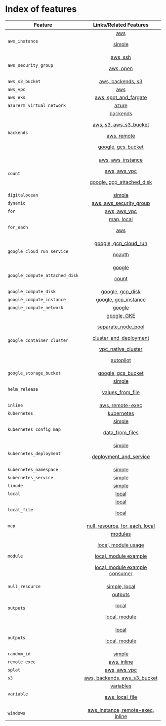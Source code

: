 # Index of features

| Feature                        | Links/Related Features  |
| -------------                  |:-------------:|
| `aws_instance`                 | [aws](aws/aws_instance) <p/> [simple](aws/aws_instance/simple) |
| `aws_security_group`           | [aws, ssh](aws/aws_security_group/ssh) <p/> [aws, open](aws/aws_security_group/open) |
| `aws_s3_bucket`                | [aws, backends, s3](backends/s3/aws_s3_bucket) |
| `aws_vpc`                      | [aws](aws/aws_vpc/simple) |
| `aws_eks`                      | [aws, spot_and_fargate](aws/aws_eks/fargate/spot_and_fargate) |
| `azurerm_virtual_network`      | [azure](azurerm/azurerm_virtual_network/simple) |
| `backends`                     | [backends](backends) <p/> [aws, s3, aws_s3_bucket](backends/s3/aws_s3_bucket) <p/> [aws, remote](backends/remote) <p/> [google, gcs_bucket](backends/gcs/google_storage_bucket) |
| `count`                        | [aws, aws_instance](aws/aws_instance/count) <p/> [aws, aws_vpc](aws/aws_vpc/count) <p/> [google, gcp_attached_disk](google/google_compute_attached_disk/count) |
| `digitalocean`                 | [simple](digitalocean/digitalocean_droplet/simple) |
| `dynamic`                      | [aws, aws_security_group](aws/aws_security_group/dynamic) |
| `for`                          | [aws, aws_vpc](aws/aws_vpc/for) |
| `for_each`                     | [map, local](local/null_resource/for_each) <p/> [aws](aws/aws_instance/for_each) |
| `google_cloud_run_service`     | [google, gcp_cloud_run](google/google_cloud_run_service/simple ) <p/> [noauth](google/google_cloud_run_service/noauth) |
| `google_compute_attached_disk` | [google](google/google_compute_attached_disk/simple) <p/> [count](google/google_compute_attached_disk/count) |
| `google_compute_disk`          | [google, gcp_disk](google/google_compute_disk/simple) |
| `google_compute_instance`      | [google, gcp_instance](google/google_compute_instance/simple) |
| `google_compute_network`       | [google](google/google_compute_network/simple) |
| `google_container_cluster`     | [google, GKE](google/google_container_cluster/simple) <p/> [separate_node_pool](google/google_container_cluster/separate_node_pool) <p/> [cluster_and_deployment](google/google_container_cluster/cluster_and_deployment) <p/> [vpc_native_cluster](google/google_container_cluster/vpc_native_cluster) <p/> [autopilot](google/google_container_cluster/autopilot) |
| `google_storage_bucket`        | [google, gcs_bucket](google/google_storage_bucket/simple) |
| `helm_release`                 | [simple](helm/helm_release/simple) <p/> [values_from_file](helm/helm_release/values_from_file) |
| `inline`                       | [aws, remote-exec](aws/aws_instance/remote-exec/inline/) |
| `kubernetes`                   | [kubernetes](kubernetes) |
| `kubernetes_config_map`        | [simple](kubernetes/kubernetes_config_map/simple) <p/> [data_from_files](kubernetes/kubernetes_config_map/from_files) |
| `kubernetes_deployment`        | [simple](kubernetes/kubernetes_deployment/simple) <p/> [deployment_and_service](kubernetes/kubernetes_deployment/deployment_and_service) |
| `kubernetes_namespace`         | [simple](kubernetes/kubernetes_namespace/simple) |
| `kubernetes_service`           | [simple](kubernetes/kubernetes_service/simple) |
| `linode`                       | [simple](linode/linode_instance/simple) |
| `local`                        | [local](local) |
| `local_file`                   | [local](local/local_file/hello) <p/> [local](local/local_file/preexisting_file) |
| `map`                          | [null_resource, for_each, local](local/null_resource/for_each) |
| `module`                       | [modules](modules) <p/> [local, module usage](variables/local_file/module) <p/> [local, module example](modules/local_file/hello_module) <p/> [local, module example consumer](modules/local_file/hello_consumer) |
| `null_resource`                | [simple, local](local/null_resource/simple) |
| `outputs`                      | [outputs](outputs) <p/> [local](outputs/local_file/local_file) <p/> [local, module](outputs/local_file/module) |
| `outputs`                      | [local](outputs/local_file/local_file) <p/> [local, module](outputs/local_file/module) |
| `random_id`                    | [simple](aws/aws_s3_bucket/simple) |
| `remote-exec`                  | [aws, inline](aws/aws_instance/remote-exec/inline) |
| `splat`                        | [aws, aws_vpc](aws/aws_vpc/splat) |
| `s3`                           | [aws, backends, aws_s3_bucket](backends/s3/aws_s3_bucket) |
| `variable`                     | [variables](variables) <p/> [aws, local_file](variables/local_file/local_file) |
| `windows`                      | [aws_instance, remote-exec, inline](aws/aws_instance/remote-exec/inline/windows) |
